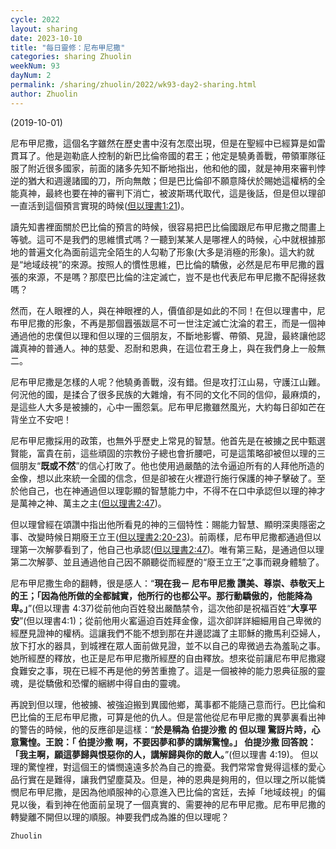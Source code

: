 ```yaml
---
cycle: 2022
layout: sharing
date: 2023-10-10
title: "每日靈修：尼布甲尼撒"
categories: sharing Zhuolin
weekNum: 93
dayNum: 2
permalink: /sharing/zhuolin/2022/wk93-day2-sharing.html
author: Zhuolin
---
```

(2019-10-01)

尼布甲尼撒，這個名字雖然在歷史書中沒有怎麼出現，但是在聖經中已經算是如雷貫耳了。他是迦勒底人控制的新巴比倫帝國的君王；他定是驍勇善戰，帶領軍隊征服了附近很多國家，前面的諸多先知不斷地指出，他和他的國，就是神用來審判悖逆的猶大和週邊諸國的刀，所向無敵；但是巴比倫卻不願意降伏於賜她這權柄的全能真神，最終也要在神的審判下消亡，被波斯瑪代取代，這是後話，但是但以理卻一直活到這個預言實現的時候([但以理書1:21](https://www.biblegateway.com/quicksearch/?quicksearch=但以理書1:21&qs_version=CUVMPT))。    

讀先知書裡面關於巴比倫的預言的時候，很容易把巴比倫國跟尼布甲尼撒之間畫上等號。這可不是我們的思維慣式嗎？一聽到某某人是哪裡人的時候，心中就根據那地的普遍文化為面前這完全陌生的人勾勒了形象(大多是消極的形象)。這大約就是“地域歧視”的來源。按照人的慣性思維，巴比倫的驕傲，必然是尼布甲尼撒的囂張的來源，不是嗎？那麼巴比倫的注定滅亡，豈不是也代表尼布甲尼撒不配得拯救嗎？    

然而，在人眼裡的人，與在神眼裡的人，價值卻是如此的不同！在但以理書中，尼布甲尼撒的形象，不再是那個囂張跋扈不可一世注定滅亡沈淪的君王，而是一個神通過他的忠僕但以理和但以理的三個朋友，不斷地影響、帶領、見證，最終讓他認識真神的普通人。神的慈愛、忍耐和恩典，在這位君王身上，與在我們身上一般無二。    

尼布甲尼撒是怎樣的人呢？他驍勇善戰，沒有錯。但是攻打江山易，守護江山難。何況他的國，是揉合了很多民族的大雜燴，有不同的文化不同的信仰，最麻煩的，是這些人大多是被擄的，心中一團怨氣。尼布甲尼撒雖然風光，大約每日卻如芒在背坐立不安吧！    

尼布甲尼撒採用的政策，也無外乎歷史上常見的智慧。他首先是在被擄之民中甄選賢能，富貴在前，這些頑固的宗教份子總也會折腰吧，可是這策略卻被但以理的三個朋友“**既或不然**”的信心打敗了。他也使用過嚴酷的法令逼迫所有的人拜他所造的金像，想以此來統一全國的信念，但是卻被在火裡遊行施行保護的神子擊破了。至於他自己，也在神通過但以理彰顯的智慧能力中，不得不在口中承認但以理的神才是萬神之神、萬主之主([但以理書2:47](https://www.biblegateway.com/quicksearch/?quicksearch=但以理書2:47&qs_version=CUVMPT))。    

但以理曾經在頌讚中指出他所看見的神的三個特性：賜能力智慧、顯明深奧隱密之事、改變時候日期廢王立王([但以理書2:20-23](https://www.biblegateway.com/quicksearch/?quicksearch=但以理書2:20-23&qs_version=CUVMPT))。前兩樣，尼布甲尼撒都通過但以理第一次解夢看到了，他自己也承認([但以理書2:47](https://www.biblegateway.com/quicksearch/?quicksearch=但以理書2:47&qs_version=CUVMPT))。唯有第三點，是通過但以理第二次解夢、並且通過他自己因不願聽從而經歷的“廢王立王”之事而親身體驗了。    

尼布甲尼撒生命的翻轉，很是感人：“**現在我－ 尼布甲尼撒 讚美、尊崇、恭敬天上的王；「因為他所做的全都誠實，他所行的也都公平。那行動驕傲的，他能降為卑。」**”(但以理書 4:37)從前他向百姓發出嚴酷禁令，這次他卻是祝福百姓“**大享平安**”(但以理書4:1)；從前他用火窰逼迫百姓拜金像，這次卻詳詳細細用自己卑微的經歷見證神的權柄。這讓我們不能不想到那在井邊認識了主耶穌的撒馬利亞婦人，放下打水的器具，到城裡在眾人面前做見證，並不以自己的卑微過去為羞恥之事。她所經歷的釋放，也正是尼布甲尼撒所經歷的自由釋放。想來從前讓尼布甲尼撒寢食難安之事，現在已經不再是他的勞苦重擔了。這是一個被神的能力恩典征服的靈魂，是從驕傲和恐懼的綑綁中得自由的靈魂。    

再說到但以理，他被擄、被強迫搬到異國他鄉，萬事都不能隨己意而行。巴比倫和巴比倫的王尼布甲尼撒，可算是他的仇人。但是當他從尼布甲尼撒的異夢裏看出神的警告的時候，他的反應卻是這樣：“**於是稱為 伯提沙撒 的 但以理 驚訝片時，心意驚惶。王說：「 伯提沙撒 啊，不要因夢和夢的講解驚惶。」 伯提沙撒 回答說：「我主啊，願這夢歸與恨惡你的人，講解歸與你的敵人。**”(但以理書 4:19)。 但以理的驚惶裡，對這個王的憐憫遠遠多於為自己的擔憂。我們常常會覺得這樣的愛心品行實在是難得，讓我們望塵莫及。但是，神的恩典是夠用的，但以理之所以能憐憫尼布甲尼撒，是因為他順服神的心意進入巴比倫的宮廷，去掉「地域歧視」的偏見以後，看到神在他面前呈現了一個真實的、需要神的尼布甲尼撒。尼布甲尼撒的轉變離不開但以理的順服。神要我們成為誰的但以理呢？    

`Zhuolin`    
